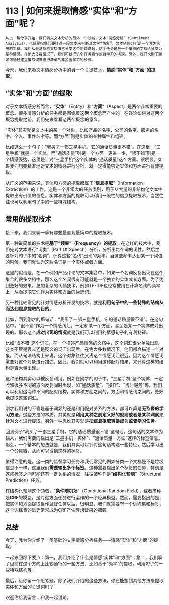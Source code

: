 # 113 | 如何来提取情感“实体”和“方面”呢？

    从上一篇分享开始，我们转入文本分析的另外一个领域，文本“情感分析”（Sentiment Analysis），也就是指我们要针对一段文本来判断其文字“色彩”。文本情感分析是一个非常实用的工具。我们从最基础的文档情感分类这个问题说起，这个任务是把一个单独的文档给分类为某种情感。在绝大多数情况下，我们可以把这个任务看作监督学习的问题。另外，我们也聊了聊如何通过建立情感词来进行简单的非监督学习的步骤。

今天，我们来看文本情感分析中的另一个关键技术，**情感“实体”和“方面”的提取**。

## “实体”和“方面”的提取

对于文本情感分析而言，“**实体**”（Entity）和“**方面**”（Aspect）是两个非常重要的概念。很多情感分析的任务都是围绕着这两个概念而产生的。在谈论如何对这两个概念提取之前，我们先来看看这两个概念的意义。

“实体”其实就是文本中的某一个对象，比如产品的名字、公司的名字、服务的名字、个人、事件名字等。而“方面”则是实体的某种属性和组建。

比如这么一个句子：“我买了一部三星手机，它的通话质量很不错”。在这里，“三星手机”就是一个实体，而“通话质量”则是一个方面。更进一步，“很不错”则是一个情感表达，这里是针对“三星手机”这个实体的“通话质量”这个方面。很明显，如果我们想要精准地对文本的情感进行分析，就一定得能够对实体和方面进行有效提取。

从广义的范围来说，实体和方面的提取都属于“**信息提取**”（Information Extraction）的工作。这是一个非常大的任务类别，用于从大量的非结构化文本中提取出有价值的信息。实体和方面的提取可以利用一般性的信息提取技术，当然往往也可以利用句子中的一些特殊结构。

## 常用的提取技术

接下来，我们来聊一聊有哪些最直观最简单的提取技术。

第一种最简单的技术是**基于“频率”（Frequency）的提取**。在这样的技术中，我们先对文本进行“词类”（Part Of Speech）分析，分析出每个词的词性。然后主要针对句子中的“名词”，计算这些“名词”出现的频率。当这些频率达到某一个阈值的时候，我们就认为这些名词是一个实体或者方面。

这里的假设是，在一个例如产品评论的文本集合中，如果一个名词反复出现在这个集合的很多文档中，那么这个名词很有可能就是一个独立的实体或者方面。为了达到更好的效果，更加复杂的词频技术，例如TF-IDF也经常被用在计算名词的频率上，从而提取它们作为实体和方面的候选词。

另一种比较常见的针对情感分析开发的技术，就是**利用句子中的一些特殊的结构从而达到信息提取的目的**。

比如，回到刚才的那句话：“我买了一部三星手机，它的通话质量很不错”。在这句话中，“很不错”作为一个情感词汇，一定和某一个方面，甚至是某一个实体成对出现的。那么这个**成对出现的情况**就是我们可以利用的情感句子的有利特征。

比如“很不错”这个词汇，在一个描述产品情感的文档中，这个词汇很少单独出现。这类不管是褒义还是贬义的词汇出现后，在绝大多数情况下，他们都会描述一个对象。而从句法结构上来说，这个对象往往又离这个情感词汇很近，因为这个情感词需要对这个对象进行描述。因此，我们就可以利用这种配对结果，来计算这样的结构是否大量出现。

这种结构其实可以被反复利用。例如在刚才的句子中，“三星手机”这个实体，一定会和很多不同的方面反复同时出现，如“通话质量”、“操作”、“售后服务”等。我们可以利用这两种不同的配对结构，实体和方面之间的，方面和情感词之间的，更好地提取这些词汇。

刚才我们说的不管是基于词频的还是利用配对关系的方法，都可以算是**无监督的学习方法**。这些方法的本质，其实就是**利用某种之前定义好的规则或者是某种洞察**来针对文本进行提取。另外一种思维其实就是**把信息提取转换成为监督学习任务**。

回到例子“我买了一部三星手机，它的通话质量很不错”这句话。这句话的文本作为输入，我们需要的输出是“三星手机—实体”、“通话质量—方面”这样的标签信息。那么，一个基本的想法就是，我们其实可以针对这句话构建一些特征，然后学习出一个分类器，从而可以得到这样的标签。

值得注意的是，这一类的监督学习任务和我们常见的例如分类一个文档是不是垃圾信息不一样，这里我们**需要输出多个标签**。这种需要输出多个标签的任务，特别是这些标签之间可能还有一定关系的情况，往往被称作是“**结构化预测**”（Structural Prediction）任务。

在结构化预测这个领域，“**条件随机场**”（Conditional Random Field），或者简称是**CRF**的模型，是对这方面任务进行运作的一个经典模型。然而，需要指出的是，把实体和方面提取当作监督任务以后，很明显，我们就需要有一个训练集和标签，这个训练集的匮乏常常成为CRF产生理想效果的瓶颈。

## 总结

今天，我为你介绍了一类基础的文字情感分析任务——情感“实体”和“方面”的提取。

一起来回顾下要点：第一，我们介绍了什么是情感“实体”和“方面”；第二，我们聊了目前在这个方向上比较通行的一些方法，比如基于“频率”的提取，利用句子的一些特殊结构等。

最后，给你留一个思考题，除了我们介绍的这些方法，你还能想到其他方法来提取实体和方面的关键词吗？

欢迎你给我留言，和我一起讨论。
    